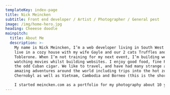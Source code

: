 ```yaml
---
templateKey: index-page
title: Nick Meincken
subtitle: Front end developer / Artist / Photographer / General pest
image: /img/home-hero.jpg
heading: Cheeese doodle
mainpitch:
  title: About Me
  description: >-
    My name is Nick Meincken, I’m a web developer living in South West London. I
    live in a cozy house with my wife Gayle and our 2 cats Truffles and
    Toblerone. When I’m not training for my next event, I’m building websites or
    watching movies whilst building websites. I enjoy good food, fine Rum and
    the odd Cuban cigar. We like to travel, and have had many strange and
    amazing adventures around the world including trips into the hot zone of
    Chernobyl as well as Vietnam, Cambodia and Borneo (this is the short list).

    I started meincken.com as a portfolio for my photography about 10 years ago, which then evolved into my web portfolio but since the incarnation of my company (Built By Moustache) this site then didn’t really have a use. So I have decided it will be a place for my inane ramblings and work which isn’t web related to sit. This will include my art, design and photography. Over the next few months I will be sorting through my past photography and art to get this all up here.
---
```

